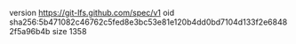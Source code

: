 version https://git-lfs.github.com/spec/v1
oid sha256:5b471082c46762c5fed8e3bc53e81e120b4dd0bd7104d133f2e68482f5a96b4b
size 1358
